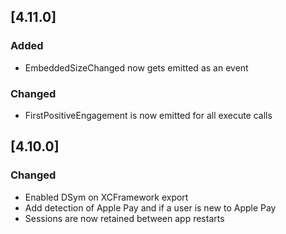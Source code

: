## [4.11.0]

### Added

- EmbeddedSizeChanged now gets emitted as an event

### Changed

- FirstPositiveEngagement is now emitted for all execute calls

## [4.10.0]

### Changed

- Enabled DSym on XCFramework export
- Add detection of Apple Pay and if a user is new to Apple Pay
- Sessions are now retained between app restarts
